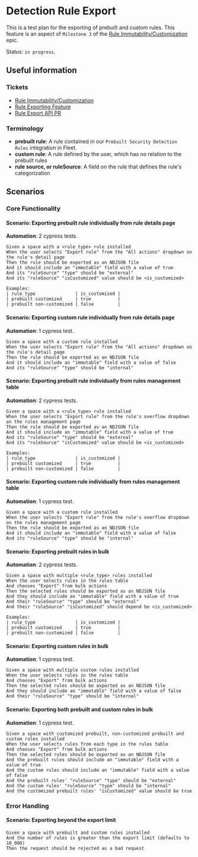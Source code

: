 # Detection Rule Export

This is a test plan for the exporting of prebuilt and custom rules. This feature is an aspect of `Milestone 3` of the [Rule Immutability/Customization](https://github.com/elastic/security-team/issues/1974) epic.

Status: `in progress`.

## Useful information

### Tickets

- [Rule Immutability/Customization](https://github.com/elastic/security-team/issues/1974)
- [Rule Exporting Feature](https://github.com/elastic/kibana/issues/180167#issue-2227974379)
- [Rule Export API PR](https://github.com/elastic/kibana/pull/194498)

### Terminology

- **prebuilt rule**: A rule contained in our `Prebuilt Security Detection Rules` integration in Fleet.
- **custom rule**: A rule defined by the user, which has no relation to the prebuilt rules
- **rule source, or ruleSource**: A field on the rule that defines the rule's categorization

## Scenarios

### Core Functionality

#### Scenario: Exporting prebuilt rule individually from rule details page

**Automation**: 2 cypress tests.

```Gherkin
Given a space with a <rule_type> rule installed
When the user selects "Export rule" from the "All actions" dropdown on the rule's detail page
Then the rule should be exported as an NDJSON file
And it should include an "immutable" field with a value of true
And its "ruleSource" "type" should be "external"
And its "ruleSource" "isCustomized" value should be <is_customized>

Examples:
| rule_type               | is_customized |
| prebuilt customized     | true          |
| prebuilt non-customized | false         |
```

#### Scenario: Exporting custom rule individually from rule details page

**Automation**: 1 cypress test.

```Gherkin
Given a space with a custom rule installed
When the user selects "Export rule" from the "All actions" dropdown on the rule's detail page
Then the rule should be exported as an NDJSON file
And it should include an "immutable" field with a value of false
And its "ruleSource" "type" should be "internal"
```

#### Scenario: Exporting prebuilt rule individually from rules management table

**Automation**: 2 cypress tests.

```Gherkin
Given a space with a <rule_type> rule installed
When the user selects "Export rule" from the rule's overflow dropdown on the rules management page
Then the rule should be exported as an NDJSON file
And it should include an "immutable" field with a value of true
And its "ruleSource" "type" should be "external"
And its "ruleSource" "isCustomized" value should be <is_customized>

Examples:
| rule_type               | is_customized |
| prebuilt customized     | true          |
| prebuilt non-customized | false         |
```

#### Scenario: Exporting custom rule individually from rules management table

**Automation**: 1 cypress test.

```Gherkin
Given a space with a custom rule installed
When the user selects "Export rule" from the rule's overflow dropdown on the rules management page
Then the rule should be exported as an NDJSON file
And it should include an "immutable" field with a value of false
And its "ruleSource" "type" should be "internal"
```

#### Scenario: Exporting prebuilt rules in bulk

**Automation**: 2 cypress tests.

```Gherkin
Given a space with multiple <rule_type> rules installed
When the user selects rules in the rules table
And chooses "Export" from bulk actions
Then the selected rules should be exported as an NDJSON file
And they should include an "immutable" field with a value of true
And their "ruleSource" "type" should be "external"
And their "ruleSource" "isCustomized" should depend be <is_customized>

Examples:
| rule_type               | is_customized |
| prebuilt customized     | true          |
| prebuilt non-customized | false         |
```

#### Scenario: Exporting custom rules in bulk

**Automation**: 1 cypress test.

```Gherkin
Given a space with multiple custom rules installed
When the user selects rules in the rules table
And chooses "Export" from bulk actions
Then the selected rules should be exported as an NDJSON file
And they should include an "immutable" field with a value of false
And their "ruleSource" "type" should be "internal"
```

#### Scenario: Exporting both prebuilt and custom rules in bulk

**Automation**: 1 cypress test.

```Gherkin
Given a space with customized prebuilt, non-customized prebuilt and custom rules installed
When the user selects rules from each type in the rules table
And chooses "Export" from bulk actions
Then the selected rules should be exported as an NDJSON file
And the prebuilt rules should include an "immutable" field with a value of true
And the custom rules should include an "immutable" field with a value of false
And the prebuilt rules' "ruleSource" "type" should be "external"
And the custom rules' "ruleSource" "type" should be "internal"
And the customized prebuilt rules' "isCustomized" value should be true
```

### Error Handling

#### Scenario: Exporting beyond the export limit

```Gherkin
Given a space with prebuilt and custom rules installed
And the number of rules is greater than the export limit (defaults to 10_000)
Then the request should be rejected as a bad request
```
